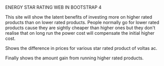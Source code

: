  ENERGY STAR RATING WEB IN BOOTSTRAP 4

 This site will show the latent benefits of investing more on higher rated products than on lower rated products.
 People normally go for lower rated products cause they are sightly cheaper than higher ones but they don't realise that on long run the power cost will compensate the initial higher cost.

 Shows the difference in prices for various star rated product of voltas ac.

 Finally shows the amount gain from running higher rated products.
